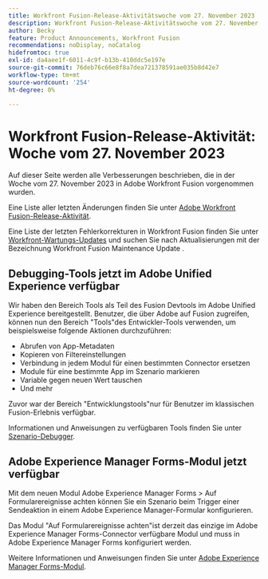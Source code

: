 ```yaml
---
title: Workfront Fusion-Release-Aktivitätswoche vom 27. November 2023
description: Workfront Fusion-Release-Aktivitätswoche vom 27. November 2023
author: Becky
feature: Product Announcements, Workfront Fusion
recommendations: noDisplay, noCatalog
hidefromtoc: true
exl-id: da4aee1f-6011-4c9f-b13b-410ddc5e197e
source-git-commit: 76deb76c66e8f8a7dea721378591ae035b8d42e7
workflow-type: tm+mt
source-wordcount: '254'
ht-degree: 0%

---
```


# Workfront Fusion-Release-Aktivität: Woche vom 27. November 2023

Auf dieser Seite werden alle Verbesserungen beschrieben, die in der Woche vom 27. November 2023 in Adobe Workfront Fusion vorgenommen wurden.

Eine Liste aller letzten Änderungen finden Sie unter [Adobe Workfront Fusion-Release-Aktivität](../../../product-announcements/product-releases/fusion-release-activity/fusion-release-activity.md).

Eine Liste der letzten Fehlerkorrekturen in Workfront Fusion finden Sie unter [Workfront-Wartungs-Updates](https://experienceleague.adobe.com/docs/workfront-known-issues/releases/current-updates.html) und suchen Sie nach Aktualisierungen mit der Bezeichnung Workfront Fusion Maintenance Update .

## Debugging-Tools jetzt im Adobe Unified Experience verfügbar

Wir haben den Bereich Tools als Teil des Fusion Devtools im Adobe Unified Experience bereitgestellt. Benutzer, die über Adobe auf Fusion zugreifen, können nun den Bereich &quot;Tools&quot;des Entwickler-Tools verwenden, um beispielsweise folgende Aktionen durchzuführen:

* Abrufen von App-Metadaten
* Kopieren von Filtereinstellungen
* Verbindung in jedem Modul für einen bestimmten Connector ersetzen
* Module für eine bestimmte App im Szenario markieren
* Variable gegen neuen Wert tauschen
* Und mehr

Zuvor war der Bereich &quot;Entwicklungstools&quot;nur für Benutzer im klassischen Fusion-Erlebnis verfügbar.

Informationen und Anweisungen zu verfügbaren Tools finden Sie unter [Szenario-Debugger](/help/quicksilver/workfront-fusion/scenarios/debug-scenarios-with-dev-tool.md#tools).

## Adobe Experience Manager Forms-Modul jetzt verfügbar

Mit dem neuen Modul Adobe Experience Manager Forms > Auf Formularereignisse achten können Sie ein Szenario beim Trigger einer Sendeaktion in einem Adobe Experience Manager-Formular konfigurieren.

Das Modul &quot;Auf Formularereignisse achten&quot;ist derzeit das einzige im Adobe Experience Manager Forms-Connector verfügbare Modul und muss in Adobe Experience Manager Forms konfiguriert werden.

Weitere Informationen und Anweisungen finden Sie unter [Adobe Experience Manager Forms-Modul](/help/quicksilver/workfront-fusion/apps-and-their-modules/aem-forms-modules.md).
